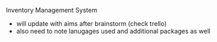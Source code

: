 Inventory Management System

- will update with aims after brainstorm (check trello)
- also need to note lanugages used and additional packages as well
